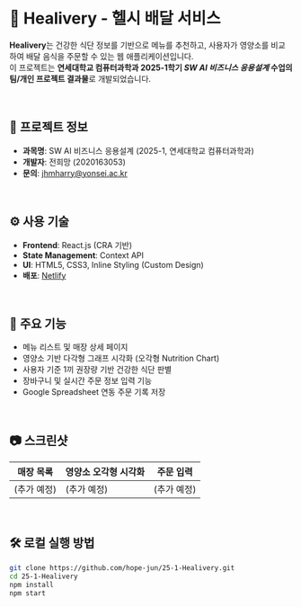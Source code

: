 # 🥗 Healivery - 헬시 배달 서비스

**Healivery**는 건강한 식단 정보를 기반으로 메뉴를 추천하고, 사용자가 영양소를 비교하여 배달 음식을 주문할 수 있는 웹 애플리케이션입니다.  
이 프로젝트는 **연세대학교 컴퓨터과학과 2025-1학기 _SW AI 비즈니스 응용설계_ 수업의 팀/개인 프로젝트 결과물**로 개발되었습니다.

<br/>

## 📌 프로젝트 정보

- **과목명**: SW AI 비즈니스 응용설계 (2025-1, 연세대학교 컴퓨터과학과)  
- **개발자**: 전희망 (2020163053)  
- **문의**: jhmharry@yonsei.ac.kr

<br/>

## ⚙️ 사용 기술

- **Frontend**: React.js (CRA 기반)
- **State Management**: Context API
- **UI**: HTML5, CSS3, Inline Styling (Custom Design)
- **배포**: [Netlify](https://www.netlify.com/)  

<br/>

## 🌿 주요 기능

- 메뉴 리스트 및 매장 상세 페이지
- 영양소 기반 다각형 그래프 시각화 (오각형 Nutrition Chart)
- 사용자 기준 1끼 권장량 기반 건강한 식단 판별
- 장바구니 및 실시간 주문 정보 입력 기능
- Google Spreadsheet 연동 주문 기록 저장

<br/>

## 📷 스크린샷

| 매장 목록 | 영양소 오각형 시각화 | 주문 입력 |
|-----------|--------------------|-----------|
| (추가 예정) | (추가 예정) | (추가 예정) |

<br/>

## 🛠 로컬 실행 방법

```bash
git clone https://github.com/hope-jun/25-1-Healivery.git
cd 25-1-Healivery
npm install
npm start
